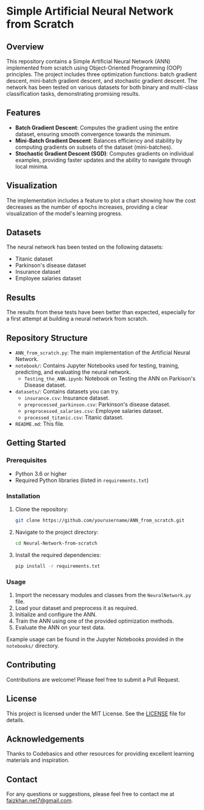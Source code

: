 # Simple Artificial Neural Network from Scratch

## Overview

This repository contains a Simple Artificial Neural Network (ANN) implemented from scratch using Object-Oriented Programming (OOP) principles. The project includes three optimization functions: batch gradient descent, mini-batch gradient descent, and stochastic gradient descent. The network has been tested on various datasets for both binary and multi-class classification tasks, demonstrating promising results.

## Features

- **Batch Gradient Descent**: Computes the gradient using the entire dataset, ensuring smooth convergence towards the minimum.
- **Mini-Batch Gradient Descent**: Balances efficiency and stability by computing gradients on subsets of the dataset (mini-batches).
- **Stochastic Gradient Descent (SGD)**: Computes gradients on individual examples, providing faster updates and the ability to navigate through local minima.

## Visualization

The implementation includes a feature to plot a chart showing how the cost decreases as the number of epochs increases, providing a clear visualization of the model's learning progress.

## Datasets

The neural network has been tested on the following datasets:
- Titanic dataset
- Parkinson's disease dataset
- Insurance dataset
- Employee salaries dataset

## Results

The results from these tests have been better than expected, especially for a first attempt at building a neural network from scratch.

## Repository Structure

- `ANN_from_scratch.py`: The main implementation of the Artificial Neural Network.
- `notebook/`: Contains Jupyter Notebooks used for testing, training, predicting, and evaluating the neural network.
  - `Testing_the_ANN.ipynb`: Notebook on Testing the ANN on Parkison's Disease dataset.
- `datasets/`: Contains datasets you can try.
  - `insurance.csv`: Insurance dataset.
  - `preprocessed_parkinson.csv`: Parkinson's disease dataset.
  - `preprocessed_salaries.csv`: Employee salaries dataset.
  - `processed_titanic.csv`: Titanic dataset.
- `README.md`: This file.

## Getting Started

### Prerequisites

- Python 3.6 or higher
- Required Python libraries (listed in `requirements.txt`)

### Installation

1. Clone the repository:
   ```sh
   git clone https://github.com/yourusername/ANN_from_scratch.git
   ```
2. Navigate to the project directory:
   ```sh
   cd Neural-Network-from-scratch
   ```
3. Install the required dependencies:
   ```sh
   pip install -r requirements.txt
   ```

### Usage

1. Import the necessary modules and classes from the `NeuralNetwork.py` file.
2. Load your dataset and preprocess it as required.
3. Initialize and configure the ANN.
4. Train the ANN using one of the provided optimization methods.
5. Evaluate the ANN on your test data.

Example usage can be found in the Jupyter Notebooks provided in the `notebooks/` directory.

## Contributing

Contributions are welcome! Please feel free to submit a Pull Request.

## License

This project is licensed under the MIT License. See the [LICENSE](LICENSE) file for details.

## Acknowledgements

Thanks to Codebasics and other resources for providing excellent learning materials and inspiration.

## Contact

For any questions or suggestions, please feel free to contact me at faizkhan.net7@gmail.com.

